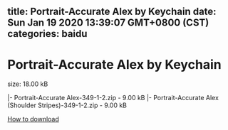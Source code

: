 
title: Portrait-Accurate Alex by Keychain
date: Sun Jan 19 2020 13:39:07 GMT+0800 (CST)    
categories: baidu
---

# Portrait-Accurate Alex by Keychain
size: 18.00 kB
 
 
|- Portrait-Accurate Alex-349-1-2.zip - 9.00 kB
|- Portrait-Accurate Alex (Shoulder Stripes)-349-1-2.zip - 9.00 kB

[How to download](https://bpcam.bemobtrk.com/go/2ceec3aa-1ca2-46d6-b9ff-aaa5c184517c?jno=1161)